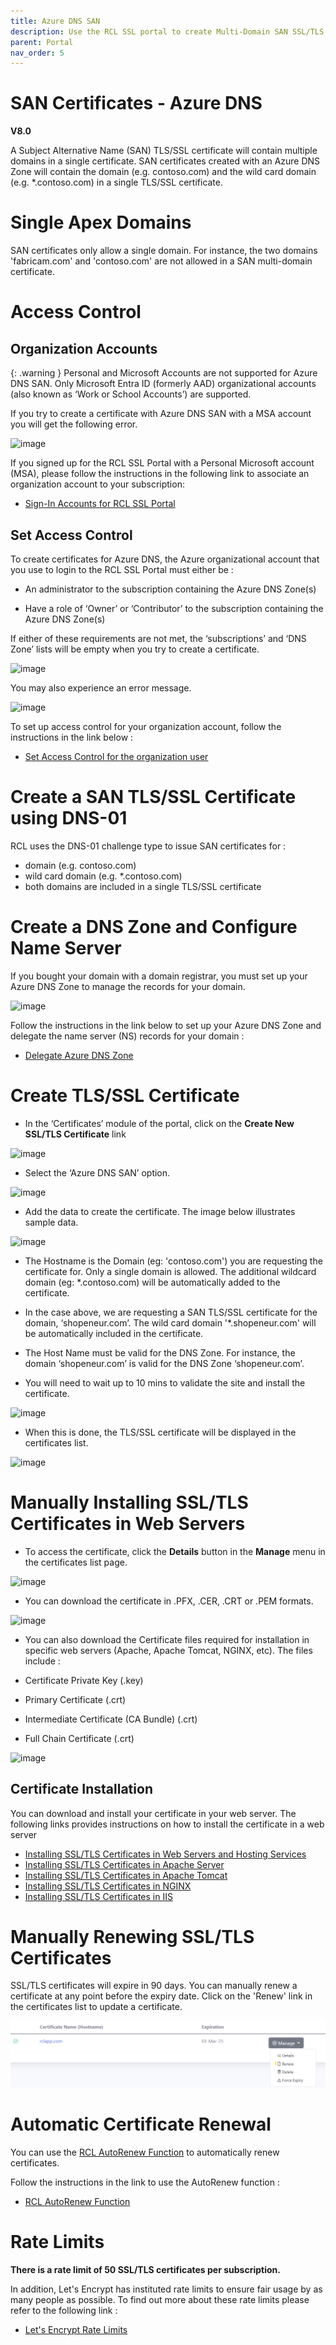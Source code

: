 ```yaml
---
title: Azure DNS SAN
description: Use the RCL SSL portal to create Multi-Domain SAN SSL/TLS certificates using an Azure DNS Zone 
parent: Portal
nav_order: 5
---
```


# SAN Certificates - Azure DNS
**V8.0**

A Subject Alternative Name (SAN) TLS/SSL certificate will contain multiple domains in a single certificate. SAN certificates created with an Azure DNS Zone will contain the domain (e.g. contoso.com) and the wild card domain (e.g. *.contoso.com) in a single TLS/SSL certificate.

# Single Apex Domains

SAN certificates only allow a single domain. For instance, the two domains 'fabricam.com' and 'contoso.com' are not allowed in a SAN multi-domain certificate.

# Access Control

## Organization Accounts

{: .warning }
Personal and Microsoft Accounts are not supported for Azure DNS SAN. Only Microsoft Entra ID (formerly AAD) organizational accounts (also known as ‘Work or School Accounts’) are supported.

If you try to create a certificate with Azure DNS SAN with a MSA account you will get the following error.

![image](../images/portal/arm-consent-error.PNG)

If you signed up for the RCL SSL Portal with a Personal Microsoft account (MSA), please follow the instructions in the following link to associate an organization account to your subscription:

- [Sign-In Accounts for RCL SSL Portal](../authorization/sign-in-accounts)

## Set Access Control

To create certificates for Azure DNS, the Azure organizational account that you use to login to the RCL SSL Portal must either be :

- An administrator to the subscription containing the Azure DNS Zone(s)

- Have a role of ‘Owner’ or ‘Contributor’ to the subscription containing the Azure DNS Zone(s)

If either of these requirements are not met, the ‘subscriptions’ and ‘DNS Zone’ lists will be empty when you try to create a certificate.

![image](../images/portal/access-control-subscriptions_dns_empty.png)

You may also experience an error message.

![image](../images/portal/access-control-errormsg.png)

To set up access control for your organization account, follow the instructions in the link below :

- [Set Access Control for the organization user](../authorization/access-control-user)

# Create a SAN TLS/SSL Certificate using DNS-01

RCL uses the DNS-01 challenge type to issue SAN certificates for :

- domain (e.g. contoso.com)
- wild card domain (e.g. *.contoso.com)
- both domains are included in a single TLS/SSL certificate

# Create a DNS Zone and Configure Name Server

If you bought your domain with a domain registrar, you must set up your Azure DNS Zone to manage the records for your domain.

![image](../images/portal/dns-zone-setup.png)

Follow the instructions in the link below to set up your Azure DNS Zone and delegate the name server (NS) records for your domain :

- [Delegate Azure DNS Zone](https://docs.microsoft.com/bs-latn-ba/azure/dns/dns-delegate-domain-azure-dns)

# Create TLS/SSL Certificate

- In the ‘Certificates’ module of the portal, click on the **Create New SSL/TLS Certificate** link

![image](../images/portal/create-new.PNG)

- Select the ‘Azure DNS SAN’ option.

![image](../images/portal/azure-dns-san-select.PNG)

- Add the data to create the certificate. The image below illustrates sample data.

![image](../images/portal/azure-dns-san-create.PNG)

- The Hostname is the Domain (eg: 'contoso.com') you are requesting the certificate for. Only a single domain is allowed. The additional wildcard domain (eg: *.contoso.com) will be automatically added to the certificate.

- In the case above, we are requesting a SAN TLS/SSL certificate for the domain, ‘shopeneur.com’. The wild card domain '*.shopeneur.com' will be automatically included in the certificate.

- The Host Name must be valid for the DNS Zone. For instance, the domain ‘shopeneur.com’ is valid for the DNS Zone ‘shopeneur.com’.

- You will need to wait up to 10 mins to validate the site and install the certificate.

![image](../images/portal/certificate-ordered.PNG)

- When this is done, the TLS/SSL certificate will be displayed in the certificates list.

![image](../images/portal/certificate-list.PNG)

# Manually Installing SSL/TLS Certificates in Web Servers

- To access the certificate, click the **Details** button in the **Manage** menu in the certificates list page.

![image](../images/portal/certificate-details.png)

- You can download the certificate in .PFX, .CER, .CRT or .PEM formats.

![image](../images/portal/certificate-download.PNG)

- You can also download the Certificate files required for installation in specific web servers (Apache, Apache Tomcat, NGINX, etc). The files include :

- Certificate Private Key (.key)
- Primary Certificate (.crt)
- Intermediate Certificate (CA Bundle) (.crt)
- Full Chain Certificate (.crt)

![image](../images/portal/certificate-download-webserver.PNG)

## Certificate Installation

You can download and install your certificate in your web server. The following links provides instructions on how to install the certificate in a web server

- [Installing SSL/TLS Certificates in Web Servers and Hosting Services](../installations/web-servers)
- [Installing SSL/TLS Certificates in Apache Server](../installations/apache)
- [Installing SSL/TLS Certificates in Apache Tomcat](../installations/apache-tomcat)
- [Installing SSL/TLS Certificates in NGINX](../installations/nginx)
- [Installing SSL/TLS Certificates in IIS](../installations/iis)

# Manually Renewing SSL/TLS Certificates

SSL/TLS certificates will expire in 90 days. You can manually renew a certificate at any point before the expiry date. Click on the 'Renew' link in the certificates list to update a certificate.

![image](../images/portal/azure-dns-update.PNG)

# Automatic Certificate Renewal

You can use the [RCL AutoRenew Function](../autorenew/autorenew) to automatically renew certificates.

Follow the instructions in the link to use the AutoRenew function :

- [RCL AutoRenew Function](../autorenew/autorenew)

# Rate Limits

**There is a rate limit of 50 SSL/TLS certificates per subscription.**

In addition, Let's Encrypt has instituted rate limits to ensure fair usage by as many people as possible. To find out more about these rate limits please refer to the following link :

- [Let's Encrypt Rate Limits](https://letsencrypt.org/docs/rate-limits/)